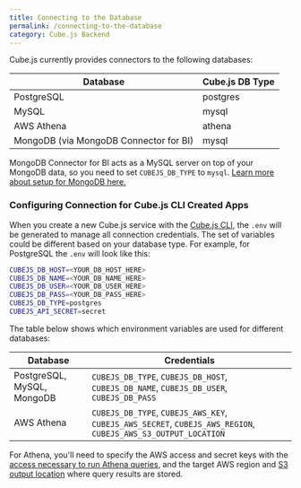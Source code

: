```yaml
---
title: Connecting to the Database
permalink: /connecting-to-the-database
category: Cube.js Backend
---
```


Cube.js currently provides connectors to the following databases:

| Database             | Cube.js DB Type |
| -------------------- |---------------- |
| PostgreSQL           | postgres      |
| MySQL                | mysql         |
| AWS Athena           | athena        |
| MongoDB (via MongoDB Connector for BI)           | mysql        |

MongoDB Connector for BI acts as a MySQL server on top of your MongoDB data, so
you need to set `CUBEJS_DB_TYPE` to `mysql`. [Learn more about setup for MongoDB
here.](https://statsbot.co/blog/building-mongodb-dashboard-using-node.js)

### Configuring Connection for Cube.js CLI Created Apps

When you create a new Cube.js service with the [Cube.js CLI](using-the-cubejs-cli), the `.env` will be
generated to manage all connection credentials. The set of variables could be different based on your database type. For example, for PostgreSQL the `.env` will look like this:


```bash
CUBEJS_DB_HOST=<YOUR_DB_HOST_HERE>
CUBEJS_DB_NAME=<YOUR_DB_NAME_HERE>
CUBEJS_DB_USER=<YOUR_DB_USER_HERE>
CUBEJS_DB_PASS=<YOUR_DB_PASS_HERE>
CUBEJS_DB_TYPE=postgres
CUBEJS_API_SECRET=secret
```

The table below shows which environment variables are used for different databases:

| Database             | Credentials    |
| -------------------- |--------------- |
| PostgreSQL, MySQL, MongoDB    | `CUBEJS_DB_TYPE`, `CUBEJS_DB_HOST`, `CUBEJS_DB_NAME`, `CUBEJS_DB_USER`, `CUBEJS_DB_PASS` |
| AWS Athena           | `CUBEJS_DB_TYPE`, `CUBEJS_AWS_KEY`, `CUBEJS_AWS_SECRET`, `CUBEJS_AWS_REGION`, `CUBEJS_AWS_S3_OUTPUT_LOCATION` |

For Athena, you'll need to specify the AWS access and secret keys with the [access necessary to run Athena queries](https://docs.aws.amazon.com/athena/latest/ug/access.html), and the target AWS region and [S3 output location](https://docs.aws.amazon.com/athena/latest/ug/querying.html) where query results are stored.
